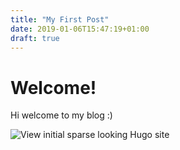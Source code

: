 ```yaml
---
title: "My First Post"
date: 2019-01-06T15:47:19+01:00
draft: true
---
```


# Welcome!

Hi welcome to my blog :)

![View initial sparse looking Hugo site](/images/blog_setup/initial_site_sparse_look.png)